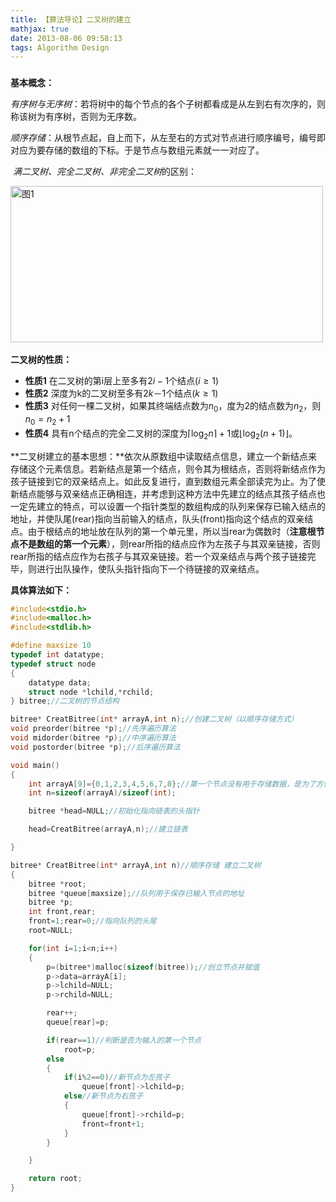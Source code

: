```yaml
---
title: 【算法导论】二叉树的建立
mathjax: true
date: 2013-08-06 09:58:13
tags: Algorithm Design
---
```




### 

**基本概念：**

​    *有序树与无序树*：若将树中的每个节点的各个子树都看成是从左到右有次序的，则称该树为有序树，否则为无序数。

<!--more-->

​    *顺序存储*：从根节点起，自上而下，从左至右的方式对节点进行顺序编号，编号即对应为要存储的数组的下标。于是节点与数组元素就一一对应了。



​    *满二叉树、完全二叉树、非完全二叉树*的区别：

​        <img src="https://cdn.jsdelivr.net/gh/tengweitw/FigureBed@latest/20130806/20130806_fig001.jpg" width="500" height="250" title="图1" alt="图1" >

**二叉树的性质：**

- **性质1** 在二叉树的第i层上至多有$2i-1$个结点($i≥1$)
- **性质2** 深度为k的二叉树至多有$2k－1$个结点($k≥1$)
- **性质3** 对任何一棵二叉树，如果其终端结点数为$n_0$，度为2的结点数为$n_2$，则$n_0=n_2+1$
- **性质4** 具有n个结点的完全二叉树的深度为$\lceil \log_2n\rceil+1$或$\lfloor\log_2(n+1)\rfloor$。

**二叉树建立的基本思想：**依次从原数组中读取结点信息，建立一个新结点来存储这个元素信息。若新结点是第一个结点，则令其为根结点，否则将新结点作为孩子链接到它的双亲结点上。如此反复进行，直到数组元素全部读完为止。为了使新结点能够与双亲结点正确相连，并考虑到这种方法中先建立的结点其孩子结点也一定先建立的特点，可以设置一个指针类型的数组构成的队列来保存已输入结点的地址，并使队尾(rear)指向当前输入的结点，队头(front)指向这个结点的双亲结点。由于根结点的地址放在队列的第一个单元里，所以当rear为偶数时（**注意根节点不是数组的第一个元素**），则rear所指的结点应作为左孩子与其双亲链接，否则rear所指的结点应作为右孩子与其双亲链接。若一个双亲结点与两个孩子链接完毕，则进行出队操作，使队头指针指向下一个待链接的双亲结点。

**具体算法如下：**

```cpp
#include<stdio.h>
#include<malloc.h>
#include<stdlib.h>

#define maxsize 10
typedef int datatype;
typedef struct node
{
	datatype data;
	struct node *lchild,*rchild;
} bitree;//二叉树的节点结构

bitree* CreatBitree(int* arrayA,int n);//创建二叉树（以顺序存储方式）
void preorder(bitree *p);//先序遍历算法
void midorder(bitree *p);//中序遍历算法
void postorder(bitree *p);//后序遍历算法

void main()
{
	int arrayA[9]={0,1,2,3,4,5,6,7,8};//第一个节点没有用于存储数据，是为了方便计算
	int n=sizeof(arrayA)/sizeof(int);

	bitree *head=NULL;//初始化指向链表的头指针

	head=CreatBitree(arrayA,n);//建立链表

}

bitree* CreatBitree(int* arrayA,int n)//顺序存储 建立二叉树
{
	bitree *root;
	bitree *queue[maxsize];//队列用于保存已输入节点的地址
	bitree *p;
	int front,rear;
	front=1;rear=0;//指向队列的头尾
	root=NULL;

	for(int i=1;i<n;i++)
	{
		p=(bitree*)malloc(sizeof(bitree));//创立节点并赋值
		p->data=arrayA[i];
		p->lchild=NULL;
		p->rchild=NULL;

		rear++;
		queue[rear]=p;

		if(rear==1)//判断是否为输入的第一个节点
			root=p;
		else
		{
			if(i%2==0)//新节点为左孩子
				queue[front]->lchild=p;
			else//新节点为右孩子
			{
				queue[front]->rchild=p;
				front=front+1;
			}
		}

	}

	return root;
}
```





